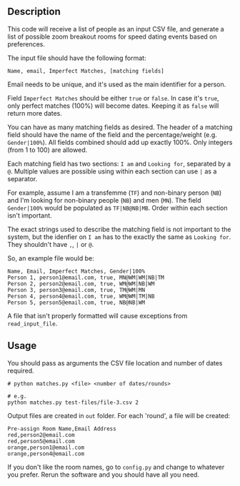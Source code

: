 ## Description

This code will receive a list of people as an input CSV file, 
and generate a list of possible zoom breakout rooms for speed dating events
based on preferences.  


The input file should have the following format:

```
Name, email, Imperfect Matches, [matching fields]
```

Email needs to be unique, and it's used as the main identifier for a person. 

Field `Imperfect Matches` should be either `true` or `false`. 
In case it's `true`, only perfect matches (100%) will become dates. 
Keeping it as `false` will return more dates. 


You can have as many matching fields as desired. 
The header of a matching field should have the name of the field and the percentage/weight (e.g. `Gender|100%`).
All fields combined should add up exactly 100%.  Only integers (from 1 to 100) are allowed. 

Each matching field has two sections: `I am` and `Looking for`, separated by a `@`. 
Multiple values are possible using within each section can use `|` as a separator. 

For example, assume I am a transfemme (`TF`) and non-binary person (`NB`) and I'm looking for non-binary people (`NB`) and men (`MN`). The field `Gender|100%` would be populated as `TF|NB@NB|MB`. 
Order within each section isn't important. 

The exact strings used to describe the matching field is not important to the system, but the idenfier on `I am` has to the exactly the same as `Looking for`. They shouldn't have `,`, `|` or `@`. 


So, an example file would be:

```
Name, Email, Imperfect Matches, Gender|100%
Person 1, person1@email.com, true, MN@WM|WM|NB|TM
Person 2, person2@email.com, true, WM@WM|NB|WM
Person 3, person3@email.com, true, TM@WM|MN
Person 4, person4@email.com, true, WM@WM|TM|NB
Person 5, person5@email.com, true, NB@NB|WM

```

A file that isn't properly formatted will cause exceptions from `read_input_file`. 


## Usage

You should pass as arguments the CSV file location and number of dates required. 

```
# python matches.py <file> <number of dates/rounds>

# e.g.
python matches.py test-files/file-3.csv 2
```


Output files are created in `out` folder. 
For each 'round', a file will be created:

```
Pre-assign Room Name,Email Address
red,person2@email.com
red,person5@email.com
orange,person1@email.com
orange,person4@email.com
```

If you don't like the room names, go to `config.py` and change to whatever you prefer. 
Rerun the software and you should have all you need. 